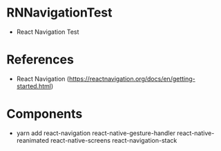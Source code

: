 # RNNavigationTest
 - React Navigation Test


# References
- React Navigation (https://reactnavigation.org/docs/en/getting-started.html)

# Components
- yarn add react-navigation react-native-gesture-handler react-native-reanimated react-native-screens react-navigation-stack



